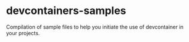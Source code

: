 # devcontainers-samples
Compilation of sample files to help you initiate the use of devcontainer in your projects.

